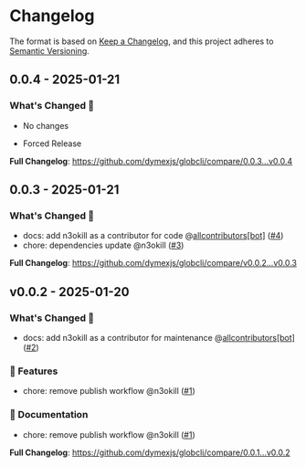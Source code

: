# Changelog

The format is based on [Keep a Changelog](https://keepachangelog.com/en/1.1.0/), and this project adheres to [Semantic Versioning](https://semver.org/spec/v2.0.0.html).

## 0.0.4 - 2025-01-21

### What's Changed 👀

* No changes

- Forced Release

**Full Changelog**: https://github.com/dymexjs/globcli/compare/0.0.3...v0.0.4

## 0.0.3 - 2025-01-21

### What's Changed 👀

- docs: add n3okill as a contributor for code @[allcontributors[bot]](https://github.com/apps/allcontributors) ([#4](https://github.com/$OWNER/$REPOSITORY/pull/4))
- chore: dependencies update @n3okill ([#3](https://github.com/$OWNER/$REPOSITORY/pull/3))

**Full Changelog**: https://github.com/dymexjs/globcli/compare/v0.0.2...v0.0.3

## v0.0.2 - 2025-01-20

### What's Changed 👀

- docs: add n3okill as a contributor for maintenance @[allcontributors[bot]](https://github.com/apps/allcontributors) ([#2](https://github.com/$OWNER/$REPOSITORY/pull/2))

### 🚀 Features

- chore: remove publish workflow @n3okill ([#1](https://github.com/$OWNER/$REPOSITORY/pull/1))

### 📄 Documentation

- chore: remove publish workflow @n3okill ([#1](https://github.com/$OWNER/$REPOSITORY/pull/1))

**Full Changelog**: https://github.com/dymexjs/globcli/compare/0.0.1...v0.0.2
